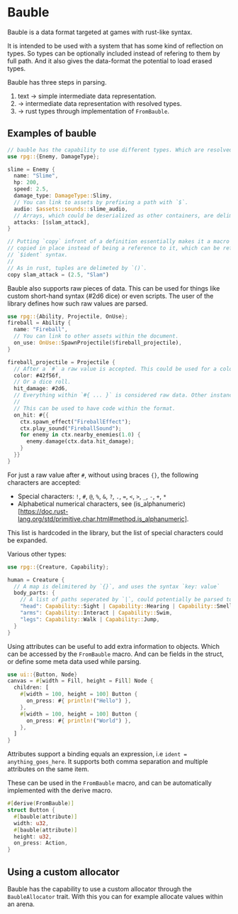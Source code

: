 # Bauble

Bauble is a data format targeted at games with rust-like syntax.

It is intended to be used with a system that has some kind of reflection on types. So types can be optionally included instead of refering to them by full path. And it also gives the data-format the potential to load erased types.

Bauble has three steps in parsing.
1. text -> simple intermediate data representation. 
2. -> intermediate data representation with resolved types.
3. -> rust types through implementation of `FromBauble`. 

## Examples of bauble
```rust
// bauble has the capability to use different types. Which are resolved by the `AssetCtx`
use rpg::{Enemy, DamageType};

slime = Enemy {
  name: "Slime",
  hp: 200,
  speed: 2.5,
  damage_type: DamageType::Slimy,
  // You can link to assets by prefixing a path with `$`.
  audio: $assets::sounds::slime_audio,
  // Arrays, which could be deserialized as other containers, are deliminated by `[]`
  attacks: [$slam_attack],
}

// Putting `copy` infront of a definition essentially makes it a macro i.e the value is 
// copied in place instead of being a reference to it, which can be refered to using the
// `$ident` syntax.
//
// As in rust, tuples are delimeted by `()`.
copy slam_attack = (2.5, "Slam")
```
Bauble also supports raw pieces of data. This can be used for things like custom short-hand syntax (#2d6 dice) or even scripts. The user of the library defines how such raw values are parsed.
```rust
use rpg::{Ability, Projectile, OnUse};
fireball = Ability {
  name: "Fireball",
  // You can link to other assets within the document.
  on_use: OnUse::SpawnProjectile($fireball_projectile),
}

fireball_projectile = Projectile {
  // After a `#` a raw value is accepted. This could be used for a color.
  color: #42f56f,
  // Or a dice roll.
  hit_damage: #2d6,
  // Everything within `#{ ... }` is considered raw data. Other instances of the character `{` within this raw data must be delimited by `}`.
  //
  // This can be used to have code within the format. 
  on_hit: #{{
    ctx.spawn_effect("FireballEffect");
    ctx.play_sound("FireballSound");
    for enemy in ctx.nearby_enemies(1.0) {
      enemy.damage(ctx.data.hit_damage);
    }
  }}
}
```

For just a raw value after `#`, without using braces `{}`, the following characters are accepted:
 - Special characters: `!`, `#`, `@`, `%`, `&`, `?`, `.`, `=`, `<`, `>`, `_`, `-`, `+`, `*`
 - Alphabetical numerical characters, see (is_alphanumeric)[https://doc.rust-lang.org/std/primitive.char.html#method.is_alphanumeric].

This list is hardcoded in the library, but the list of special characters could be expanded.

Various other types:

```rust
use rpg::{Creature, Capability};

human = Creature {
  // A map is delimitered by `{}`, and uses the syntax `key: value`
  body_parts: {
    // A list of paths seperated by `|`, could potentially be parsed to bitfields or something like `EnumSet`.
    "head": Capability::Sight | Capability::Hearing | Capability::Smell,
    "arms": Capability::Interact | Capability::Swim,
    "legs": Capability::Walk | Capability::Jump,
  }
}
```

Using attributes can be useful to add extra information to objects. Which can be accessed by the `FromBauble` macro. And can be fields in the struct, or define some meta data used while parsing.
```rust
use ui::{Button, Node}
canvas = #[width = Fill, height = Fill] Node {
  children: [
    #[width = 100, height = 100] Button {
      on_press: #{ println!("Hello") },
    },
    #[width = 100, height = 100] Button {
      on_press: #{ println!("World") },
    },
  ]
}
```
Attributes support a binding equals an expression, i.e `ident = anything_goes_here`. It supports both comma separation and multiple attributes on the same item.

These can be used in the `FromBauble` macro, and can be automatically implemented with the derive macro.
```rust
#[derive(FromBauble)]
struct Button {
  #[bauble(attribute)]
  width: u32,
  #[bauble(attribute)]
  height: u32,
  on_press: Action,
}
```

## Using a custom allocator

Bauble has the capability to use a custom allocator through the `BaubleAllocator` trait. With this you can for example allocate values within an arena.
